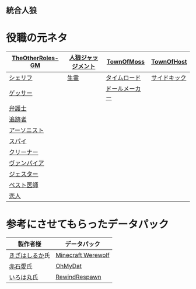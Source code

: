 ## 統合人狼

# 役職の元ネタ

| [TheOtherRoles-GM](https://github.com/yukinogatari/TheOtherRoles-GM) | [人狼ジャッジメント](https://www.sorairo.jp/jrvs.html) | [TownOfMoss](https://github.com/Koke1024/Town-Of-Moss) | [TownOfHost](https://github.com/tukasa0001/TownOfHost) |
| ---------------- | --------- | ---------- | ---------- |
| [シェリフ](https://github.com/yukinogatari/TheOtherRoles-GM#sheriff) | [生霊](https://www.sorairo.jp/jrvs.html) | [タイムロード](https://github.com/Koke1024/Town-Of-Moss#TimeLord) | [サイドキック](https://github.com/tukasa0001/TownOfHost#sidekick%E7%9B%B8%E6%A3%92) |
| [ゲッサー](https://github.com/yukinogatari/TheOtherRoles-GM#guesser) |  | [ドールメーカー](https://github.com/Koke1024/Town-Of-Moss#DollMaker) |  |
| [弁護士](https://github.com/yukinogatari/TheOtherRoles-GM#lawyer) |  |  |  |
| [追跡者](https://github.com/yukinogatari/TheOtherRoles-GM#pursuer) |  |  |  |
| [アーソニスト](https://github.com/yukinogatari/TheOtherRoles-GM#arsonist) |  |  |  |
| [スパイ](https://github.com/yukinogatari/TheOtherRoles-GM-GM#spy) |  |  |  |
| [クリーナー](https://github.com/yukinogatari/TheOtherRoles-GM#cleaner) |  |  |  |
| [ヴァンパイア](https://github.com/yukinogatari/TheOtherRoles-GM#vampire) |  |  |  |
| [ジェスター](https://github.com/yukinogatari/TheOtherRoles-GM#jester) |  |  |
| [ペスト医師](https://github.com/yukinogatari/TheOtherRoles-GM#plague-doctor) |  |  |
| [恋人](https://github.com/yukinogatari/TheOtherRoles-GM#lovers) |  |  |  |

# 参考にさせてもらったデータパック

| 製作者様 | データパック |
| ---- | ---- |
| [きざはしるか](https://twitter.com/KizahashiLuca?s=20)氏 | [Minecraft Werewolf](https://github.com/KizahashiLuca/minecraft_werewolf_light_japanese) |
| [赤石愛](https://twitter.com/AiAkaishi?s=20)氏 | [OhMyDat](https://github.com/Ai-Akaishi/OhMyDat) |
| [いろは丸](https://twitter.com/irohamaru3?s=20)氏 | [RewindRespawn](https://github.com/Irohamaru/RewindRespawn) |
